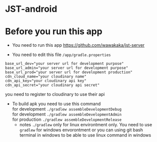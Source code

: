 # JST-android
# Before you run this app

- You need to run this app https://github.com/wawakaka/jst-server

- You need to edit this file `/app/gradle.properties`

```
base_url_dev="your server url for development purpose"
base_url_admin="your server url for development purpose"
base_url_prod="your server url for development production"
cdn_cloud_name="your cloudinary name"
cdn_api_key="your cloudinary api key"
cdn_api_secret="your cloudinary api secret"
```
you need to register to cloudinary to use their api

- To build apk you need to use this command<br />
  for development `./gradlew assembleDevelopmentDebug`<br />
  for development `./gradlew assembleDevelopmentAdmin`<br />
  for production `./gradlew assembleDevelopmentRelease`<br />
  * notes `./gradlew` only for linux environtment only. You need to use `gradlew` for windows envorontment or you can using git bash terminal in windows to be able to use linux command in windows
  

